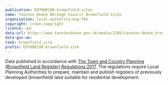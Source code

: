 ```yaml
---
publication: E07000190-brownfield-sites
name: Taunton Deane Borough Council Brownfield Sites
organisation: local-authority-eng:TAU
copyright: crown-copyright
licence: ogl
data-url: https://www.tauntondeane.gov.uk/media/2205/taunton-deane_brownfieldregister_2017-12-31_rev1.csv
data-gov-uk: 
task: brownfield_site
prefix: E07000190-brownfield-site
---
```


Data published in accordance with [The Town and Country Planning (Brownfield Land Register) Regulations 2017](http://www.legislation.gov.uk/uksi/2017/403/contents/made).
The regulations require Local Planning Authorities to prepare, maintain and publish registers of previously developed (brownfield) land suitable for residential development.

